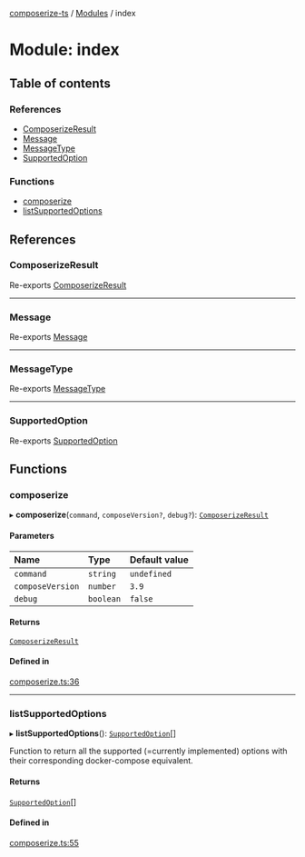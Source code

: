[composerize-ts](../README.md) / [Modules](../modules.md) / index

# Module: index

## Table of contents

### References

- [ComposerizeResult](index.md#composerizeresult)
- [Message](index.md#message)
- [MessageType](index.md#messagetype)
- [SupportedOption](index.md#supportedoption)

### Functions

- [composerize](index.md#composerize)
- [listSupportedOptions](index.md#listsupportedoptions)

## References

### ComposerizeResult

Re-exports [ComposerizeResult](../classes/types.ComposerizeResult.md)

___

### Message

Re-exports [Message](../interfaces/types.Message.md)

___

### MessageType

Re-exports [MessageType](../enums/types.MessageType.md)

___

### SupportedOption

Re-exports [SupportedOption](../classes/types.SupportedOption.md)

## Functions

### composerize

▸ **composerize**(`command`, `composeVersion?`, `debug?`): [`ComposerizeResult`](../classes/types.ComposerizeResult.md)

#### Parameters

| Name | Type | Default value |
| :------ | :------ | :------ |
| `command` | `string` | `undefined` |
| `composeVersion` | `number` | `3.9` |
| `debug` | `boolean` | `false` |

#### Returns

[`ComposerizeResult`](../classes/types.ComposerizeResult.md)

#### Defined in

[composerize.ts:36](https://github.com/cgoIT/composerize-ts/blob/e64128b/src/composerize.ts#L36)

___

### listSupportedOptions

▸ **listSupportedOptions**(): [`SupportedOption`](../classes/types.SupportedOption.md)[]

Function to return all the supported (=currently implemented) options with their corresponding docker-compose equivalent.

#### Returns

[`SupportedOption`](../classes/types.SupportedOption.md)[]

#### Defined in

[composerize.ts:55](https://github.com/cgoIT/composerize-ts/blob/e64128b/src/composerize.ts#L55)
